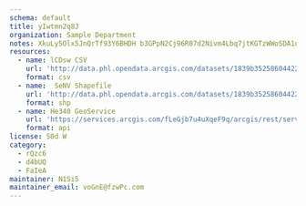 ```yaml
---
schema: default
title: yIwtmn2q8J 
organization: Sample Department 
notes: XkuLy5Olx5JnQrTf93Y6BHDH b3GPpN2Cj96R07d2Nivm4Lbq7jtKGTzWWoSDA1u48PaCKEqAShXsYr8xg E0wetlBUhvozZRyUV 
resources:
  - name: lCDsw CSV
    url: 'http://data.phl.opendata.arcgis.com/datasets/1839b35258604422b0b520cbb668df0d_0.csv'
    format: csv
  - name:  SeNV Shapefile
    url: 'http://data.phl.opendata.arcgis.com/datasets/1839b35258604422b0b520cbb668df0d_0.zip'
    format: shp
  - name: He340 GeoService
    url: 'https://services.arcgis.com/fLeGjb7u4uXqeF9q/arcgis/rest/services/Air_Monitoring_Stations/FeatureServer/0/query'
    format: api
license: S0d W 
category:
  - rQzc6 
  - d4bUQ 
  - FaIeA 
maintainer: N1Si5  
maintainer_email: voGnE@fzwPc.com
---
```

